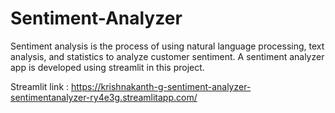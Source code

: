 # Sentiment-Analyzer

Sentiment analysis is the process of using natural language processing, text analysis, and statistics to analyze customer sentiment. A sentiment analyzer app is developed using streamlit in this project.

Streamlit link : https://krishnakanth-g-sentiment-analyzer-sentimentanalyzer-ry4e3g.streamlitapp.com/
